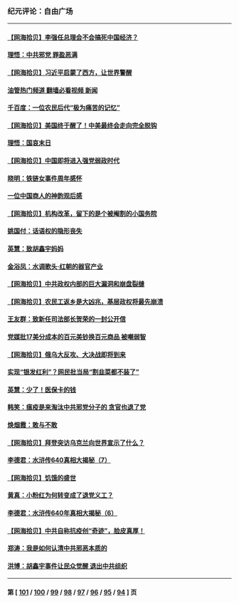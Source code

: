 ### 纪元评论：自由广场
---
#### [【网海拾贝】李强任总理会不会搞死中国经济？](../../pages/nsc993/n13944761.md?03080330) 
#### [理悟：中共邪党 罪盈恶满](../../pages/nsc993/n13944541.md?03080330) 
#### [【网海拾贝】习近平启蒙了西方，让世界警醒](../../pages/nsc993/n13944390.md?03080330) 
#### [油管热门频道 翻墙必看视频 新闻](ok?03080330)
#### [千百度：一位农民后代“极为痛苦的记忆”](../../pages/nsc993/n13943156.md?03080330) 
#### [【网海拾贝】美国终于醒了！中美最终会走向完全脱钩](../../pages/nsc993/n13942246.md?03080330) 
#### [理悟：国哀末日](../../pages/nsc993/n13942484.md?03080330) 
#### [【网海拾贝】中国即将进入强党弱政时代](../../pages/nsc993/n13940669.md?03080330) 
#### [晓明：铁链女事件周年感怀](../../pages/nsc993/n13940319.md?03080330) 
#### [一位中国商人的神韵观后感](../../pages/nsc993/n13939585.md?03080330) 
#### [【网海拾贝】机构改革，留下的是个被阉割的小国务院](../../pages/nsc993/n13939947.md?03080330) 
#### [姚国付：话语权的隐形丧失](../../pages/nsc993/n13939077.md?03080330) 
#### [英慧：致胡鑫宇妈妈](../../pages/nsc993/n13939332.md?03080330) 
#### [金浴凤：水调歌头·红朝的器官产业](../../pages/nsc993/n13939150.md?03080330) 
#### [【网海拾贝】中共政权内部的巨大漏洞和崩盘裂缝](../../pages/nsc993/n13939066.md?03080330) 
#### [【网海拾贝】农民工返乡是大凶兆，基层政权将最先崩溃](../../pages/nsc993/n13938719.md?03080330) 
#### [王友群：致新任司法部长贺荣的一封公开信](../../pages/nsc993/n13938195.md?03080330) 
#### [党媒批17美分成本的百元美钞换百元商品 被嘲弱智](../../pages/nsc993/n13937780.md?03080330) 
#### [【网海拾贝】俄乌大反攻、大决战即将到来](../../pages/nsc993/n13937169.md?03080330) 
#### [实现“银发红利”？网民批当局“割韭菜都不装了”](../../pages/nsc993/n13935937.md?03080330) 
#### [英慧：少了！医保卡的钱](../../pages/nsc993/n13935476.md?03080330) 
#### [韩笑：瘟疫是来淘汰中共邪党分子的 贪官也退了党](../../pages/nsc993/n13935459.md?03080330) 
#### [焕烟霞：敢与不敢](../../pages/nsc993/n13935368.md?03080330) 
#### [【网海拾贝】拜登突访乌克兰向世界宣示了什么？](../../pages/nsc993/n13935345.md?03080330) 
#### [李德君：水浒传640真相大揭秘（7）](../../pages/nsc993/n13935185.md?03080330) 
#### [【网海拾贝】饥饿的盛世](../../pages/nsc993/n13934650.md?03080330) 
#### [黄真：小粉红为何转变成了退党义工？](../../pages/nsc993/n13933749.md?03080330) 
#### [李德君：水浒传640年真相大揭秘（6）](../../pages/nsc993/n13933774.md?03080330) 
#### [【网海拾贝】中共自称抗疫创“奇迹”，脸皮真厚！](../../pages/nsc993/n13933756.md?03080330) 
#### [郑涛：我是如何认清中共邪恶本质的](../../pages/nsc993/n13933632.md?03080330) 
#### [洪博：胡鑫宇事件让民众觉醒 退出中共组织](../../pages/nsc993/n13933571.md?03080330) 

---
#### 第 [ [101](./101.md?03080330) / [100](./100.md?03080330) / [99](./99.md?03080330) / [98](./98.md?03080330) / [97](./97.md?03080330) / [96](./96.md?03080330) / [95](./95.md?03080330) / [94](./94.md?03080330) ] 页
